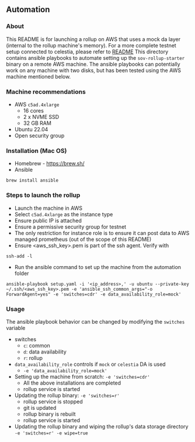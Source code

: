 ## Automation

### About
This README is for launching a rollup on AWS that uses a mock da layer (internal to the rollup machine's memory). For a more complete testnet setup connected to celestia, please refer to [README](README.md)
This directory contains ansible playbooks to automate setting up the `sov-rollup-starter` binary on a remote AWS machine. The ansible playbooks can potentially work on any machine with two disks, but has been tested using the AWS machine mentioned below.

### Machine recommendations
* AWS `c5ad.4xlarge`
    * 16 cores
    * 2 x NVME SSD
    * 32 GB RAM
* Ubuntu 22.04
* Open security group

### Installation (Mac OS)
* Homebrew - https://brew.sh/
* Ansible
```
brew install ansible
```

### Steps to launch the rollup
* Launch the machine in AWS
* Select `c5ad.4xlarge` as the instance type
* Ensure public IP is attached
* Ensure a permissive security group for testnet
* The only restriction for instance role is to ensure it can post data to AWS managed prometheus (out of the scope of this README)
* Ensure <aws_ssh_key>.pem is part of the ssh agent. Verify with
```
ssh-add -l
```
* Run the ansible command to set up the machine from the automation folder
```
ansible-playbook setup.yaml -i '<ip_address>,' -u ubuntu --private-key ~/.ssh/<aws_ssh_key>.pem -e 'ansible_ssh_common_args="-o ForwardAgent=yes" -e 'switches=cdr' -e data_availability_role=mock'
```

### Usage
The ansible playbook behavior can be changed by modifying the `switches` variable
* switches
    * `c`: common
    * `d`: data availability
    * `r`: rollup
* `data_availability_role` controls if `mock` or `celestia` DA is used
    * `-e 'data_availability_role=mock'`
* Setting up the machine from scratch: `-e 'switches=cdr'`
    * All the above installations are completed
    * rollup service is started
* Updating the rollup binary: `-e 'switches=r'`
    * rollup service is stopped
    * git is updated
    * rollup binary is rebuilt
    * rollup service is started
* Updating the rollup binary and wiping the rollup's data storage directory `-e 'switches=r' -e wipe=true`
